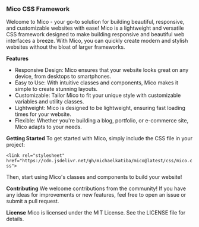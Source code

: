 ### **Mico CSS Framework**
Welcome to Mico - your go-to solution for building beautiful, responsive, and customizable websites with ease!
Mico is a lightweight and versatile CSS framework designed to make building responsive and beautiful web interfaces a breeze. With Mico, you can quickly create modern and stylish websites without the bloat of larger frameworks.

**Features**

- Responsive Design: Mico ensures that your website looks great on any device, from desktops to smartphones.
- Easy to Use: With intuitive classes and components, Mico makes it simple to create stunning layouts.
- Customizable: Tailor Mico to fit your unique style with customizable variables and utility classes.
- Lightweight: Mico is designed to be lightweight, ensuring fast loading times for your website.
- Flexible: Whether you're building a blog, portfolio, or e-commerce site, Mico adapts to your needs.

**Getting Started**
To get started with Mico, simply include the CSS file in your project:

`<link rel="stylesheet" href="https://cdn.jsdelivr.net/gh/michaelkatiba/mico@latest/css/mico.css">`

Then, start using Mico's classes and components to build your website!


**Contributing**
We welcome contributions from the community! If you have any ideas for improvements or new features, feel free to open an issue or submit a pull request.

**License**
Mico is licensed under the MIT License. See the LICENSE file for details.

